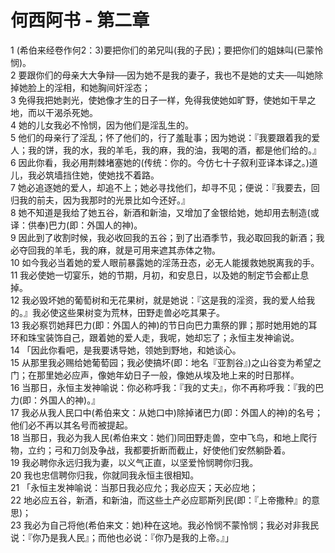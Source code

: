 # 何西阿书 - 第二章
  
 1 (希伯来经卷作何2：3)要把你们的弟兄叫(我的子民)；要把你们的姐妹叫(已蒙怜悯)。  
 2 要跟你们的母亲大大争辩──因为她不是我的妻子，我也不是她的丈夫──叫她除掉她脸上的淫相，和她胸间奸淫态；  
 3 免得我把她剥光，使她像才生的日子一样，免得我使她如旷野，使她如干旱之地，而以干渴杀死她。  
 4 她的儿女我必不怜悯，因为他们是淫乱生的。  
 5 他们的母亲行了淫乱；怀了他们的，行了羞耻事；因为她说：『我要跟着我的爱人；我的饼，我的水，我的羊毛，我的麻，我的油，我喝的酒，都是他们给的。』  
 6 因此你看，我必用荆棘堵塞她的(传统：你的。今仿七十子叙利亚译本译之。)道儿，我必筑墙挡住她，使她找不着路。  
 7 她必追逐她的爱人，却追不上；她必寻找他们，却寻不见；便说：『我要去，回归我的前夫，因为我那时的光景比如今还好。』  
 8 她不知道是我给了她五谷，新酒和新油，又增加了金银给她，她却用去制造(或译：供奉)巴力(即：外国人的神)。  
 9 因此到了收割时候，我必收回我的五谷；到了出酒季节，我必取回我的新酒；我必夺回我的羊毛，我的麻，就是可用来遮其赤体之物。  
 10 如今我必当着她的爱人眼前暴露她的淫荡丑态，必无人能援救她脱离我的手。  
 11 我必使她一切宴乐，她的节期，月初，和安息日，以及她的制定节会都止息掉。  
 12 我必毁坏她的葡萄树和无花果树，就是她说：『这是我的淫资，我的爱人给我的。』我必使这些果树变为荒林，田野走兽必吃其果子。  
 13 我必察罚她拜巴力(即：外国人的神)的节日向巴力熏祭的罪；那时她用她的耳环和珠宝装饰自己，跟着她的爱人走，我呢，她却忘了；永恒主发神谕说。  
 14 「因此你看吧，是我要诱导她，领她到野地，和她谈心。  
 15 从那里我必赐给她葡萄园；我必使搞坏(即：地名『亚割谷』)之山谷变为希望之门；在那里她必应声，像她年幼日子一般，像她从埃及地上来的时日那样。  
 16 当那日，永恒主发神喻说：你必称呼我：『我的丈夫』，你不再称呼我：『我的巴力(即：外国人的神)。』  
 17 我必从我人民口中(希伯来文：从她口中)除掉诸巴力(即：外国人的神)的名号；他们必不再以其名号而被提起。  
 18 当那日，我必为我人民(希伯来文：她们)同田野走兽，空中飞鸟，和地上爬行物，立约；弓和刀剑及争战，我都要折断而截止，好使他们安然躺卧着。  
 19 我必聘你永远归我为妻，以义气正直，以坚爱怜悯聘你归我。  
 20 我也忠信聘你归我，你就同我永恒主很相知。  
 21 「永恒主发神喻说：当那日我必应允；我必应天；天必应地；  
 22 地必应五谷，新酒，和新油，而这些土产必应耶斯列民(即：『上帝撒种』的意思)；  
 23 我必为自己将他(希伯来文：她)种在这地。我必怜悯不蒙怜悯；我必对非我民说：『你乃是我人民』；而他也必说：『你乃是我的上帝。』」